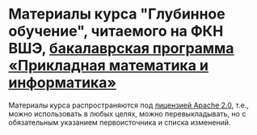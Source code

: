 # Материалы курса "Глубинное обучение", читаемого на ФКН ВШЭ, [бакалаврская программа «Прикладная математика и информатика»](https://www.hse.ru/ba/ami/)

Материалы курса распространяются под [лицензией Apache 2.0](../LICENSE), т.е., можно использовать в любых целях, можно перевыкладывать, но с обязательным указанием первоисточника и списка изменений.
